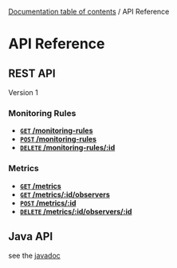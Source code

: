 [Documentation table of contents](TOC.md) / API Reference

# API Reference

## REST API

Version 1

### Monitoring Rules

- **[<code>GET</code> /monitoring-rules](rest/monitoring-rules/GET-monitoring-rules.md)**
- **[<code>POST</code> /monitoring-rules](rest/monitoring-rules/POST-monitoring-rules.md)**
- **[<code>DELETE</code> /monitoring-rules/:id](rest/monitoring-rules/DELETE-monitoring-rules-id.md)**

### Metrics

- **[<code>GET</code> /metrics](rest/metrics/GET-metrics.md)**
- **[<code>GET</code> /metrics/:id/observers](rest/metrics/GET-metrics-id-observers.md)**
- **[<code>POST</code> /metrics/:id](rest/metrics/POST-metrics-id.md)**
- **[<code>DELETE</code> /metrics/:id/observers/:id](rest/metrics/DELETE-metrics-id-observers-id.md)**

## Java API

see the [javadoc](http://deib-polimi.github.io/modaclouds-monitoring-manager/)
